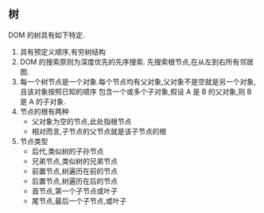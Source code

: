## 树

DOM 的树具有如下特定.

1. 具有预定义顺序,有穷树结构
2. DOM 的搜索原则为深度优先的先序搜索.
先搜索根节点,在从左到右所有邻居图.
3. 每一个树节点是一个对象.每个节点均有父对象,父对象不是空就是另一个对象,且该对象按照已知的顺序
包含一个或多个子对象,假设 A 是 B 的父对象,则 B 是 A 的子对象.
4. 节点的根有两种
    * 父对象为空的节点,此处指根节点
    * 相对而言,子节点的父节点就是该子节点的根
5. 节点类型
    * 后代,类似树的子孙节点
    * 兄弟节点,类似树的兄弟节点
    * 前置节点,树遍历在前的节点
    * 后置节点,树遍历在后的节点
    * 首节点,第一个子节点或叶子
    * 尾节点,最后一个子节点,或叶子
